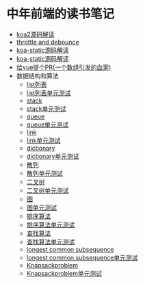 # 中年前端的读书笔记
- <a href='https://github.com/daydream-like/notebook/issues/1'>koa2源码解读 </a>
- <a href='https://github.com/daydream-like/notebook/issues/2'>throttle and debounce </a>
- <a href='https://github.com/daydream-like/notebook/blob/master/src/static.md'>koa-static源码解读</a>
- <a href='https://github.com/daydream-like/notebook/blob/master/src/static.md'>koa-static源码解读</a>
- <a href='http://note.youdao.com/noteshare?id=6c2b0350a2fd4125fa26d7f4b31016e3'>给vue提个PR(一个数组引发的血案) </a>
- 数据结构和算法 
  - <a href='https://github.com/daydream-like/notebook/blob/master/leetcode_like/list.js'>list列表</a>
  - <a href='https://github.com/daydream-like/notebook/blob/master/leetcode_like/list.test.js'>list列表单元测试</a>
  - <a href='https://github.com/daydream-like/notebook/blob/master/leetcode_like/stack.js'>stack</a>
  - <a href='https://github.com/daydream-like/notebook/blob/master/leetcode_like/stack.test.js'>stack单元测试</a>
  - <a href='https://github.com/daydream-like/notebook/blob/master/leetcode_like/queue.js'>queue</a>
  - <a href='https://github.com/daydream-like/notebook/blob/master/leetcode_like/queue.test.js'>queue单元测试</a>
  - <a href='https://github.com/daydream-like/notebook/blob/master/leetcode_like/link.js'>link</a>
  - <a href='https://github.com/daydream-like/notebook/blob/master/leetcode_like/link.test.js'>link单元测试</a>
  - <a href='https://github.com/daydream-like/notebook/blob/master/leetcode_like/dictionary.js'>dictionary</a>
  - <a href='https://github.com/daydream-like/notebook/blob/master/leetcode_like/dictionary.test.js'>dictionary单元测试</a>
  - <a href='https://github.com/daydream-like/notebook/blob/master/leetcode_like/hash.js'>散列</a>
  - <a href='https://github.com/daydream-like/notebook/blob/master/leetcode_like/hash.test.js'>散列单元测试</a>
  - <a href='https://github.com/daydream-like/notebook/blob/master/leetcode_like/tree.js'>二叉树</a>
  - <a href='https://github.com/daydream-like/notebook/blob/master/leetcode_like/tree.test.js'>二叉树单元测试</a>
  - <a href='https://github.com/daydream-like/notebook/blob/master/leetcode_like/graph.js'>图</a>
  - <a href='https://github.com/daydream-like/notebook/blob/master/leetcode_like/graph.test.js'>图单元测试</a>
  - <a href='https://github.com/daydream-like/notebook/blob/master/leetcode_like/sort.js'>排序算法</a>
  - <a href='https://github.com/daydream-like/notebook/blob/master/leetcode_like/sort.test.js'>排序算法单元测试</a>
  - <a href='https://github.com/daydream-like/notebook/blob/master/leetcode_like/search.js'>查找算法</a>
  - <a href='https://github.com/daydream-like/notebook/blob/master/leetcode_like/search.test.js'>查找算法单元测试</a>
  - <a href='https://github.com/daydream-like/notebook/blob/master/leetcode_like/DynamicProgramming.js'>longest common subsequence</a>
  - <a href='https://github.com/daydream-like/notebook/blob/master/leetcode_like/DynamicProgramming.test.js'>longest common subsequence单元测试</a>
  - <a href='https://github.com/daydream-like/notebook/blob/master/leetcode_like/Knapsackproblem.js'>Knapsackproblem</a>
  - <a href='https://github.com/daydream-like/notebook/blob/master/leetcode_like/Knapsackproblem.test.js'>Knapsackproblem单元测试</a>
